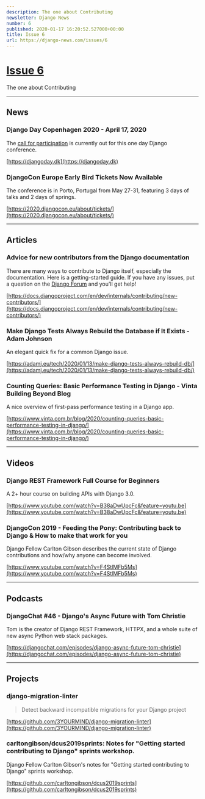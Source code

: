 ```yaml
---
description: The one about Contributing
newsletter: Django News
number: 6
published: 2020-01-17 16:20:52.527000+00:00
title: Issue 6
url: https://django-news.com/issues/6
---
```


# [Issue 6](https://django-news.com/issues/6)

The one about Contributing

----

## News

### Django Day Copenhagen 2020 - April 17, 2020

<p>The <a href="https://cur.at/qBmnqtb">call for participation</a> is currently out for this one day Django conference.</p>

[https://djangoday.dk](https://djangoday.dk)

### DjangoCon Europe Early Bird Tickets Now Available

<p>The conference is in Porto, Portugal from May 27-31, featuring 3 days of talks and 2 days of springs.</p>

[https://2020.djangocon.eu/about/tickets/](https://2020.djangocon.eu/about/tickets/)

----

## Articles

### Advice for new contributors from the Django documentation

<p>There are many ways to contribute to Django itself, especially the documentation. Here is a getting-started guide. If you have any issues, put a question on the <a href="https://cur.at/ymRJDar">Django Forum</a> and you'll get help!</p>

[https://docs.djangoproject.com/en/dev/internals/contributing/new-contributors/](https://docs.djangoproject.com/en/dev/internals/contributing/new-contributors/)

### Make Django Tests Always Rebuild the Database if It Exists - Adam Johnson

<p>An elegant quick fix for a common Django issue.</p>

[https://adamj.eu/tech/2020/01/13/make-django-tests-always-rebuild-db/](https://adamj.eu/tech/2020/01/13/make-django-tests-always-rebuild-db/)

### Counting Queries: Basic Performance Testing in Django - Vinta Building Beyond Blog

<p>A nice overview of first-pass performance testing in a Django app.</p>

[https://www.vinta.com.br/blog/2020/counting-queries-basic-performance-testing-in-django/](https://www.vinta.com.br/blog/2020/counting-queries-basic-performance-testing-in-django/)

----

## Videos

### Django REST Framework Full Course for Beginners

<p>A 2+ hour course on building APIs with Django 3.0.</p>

[https://www.youtube.com/watch?v=B38aDwUpcFc&feature=youtu.be](https://www.youtube.com/watch?v=B38aDwUpcFc&feature=youtu.be)

### DjangoCon 2019 - Feeding the Pony: Contributing back to Django & How to make that work for you

<p>Django Fellow Carlton Gibson describes the current state of Django contributions and how/why anyone can become involved.</p>

[https://www.youtube.com/watch?v=F4StlMFb5Ms](https://www.youtube.com/watch?v=F4StlMFb5Ms)

----

## Podcasts

### DjangoChat #46 - Django's Async Future with Tom Christie

<p>Tom is the creator of Django REST Framework, HTTPX, and a whole suite of new async Python web stack packages.</p>

[https://djangochat.com/episodes/django-async-future-tom-christie](https://djangochat.com/episodes/django-async-future-tom-christie)

----

## Projects

### django-migration-linter

<blockquote><p>Detect backward incompatible migrations for your Django project</p></blockquote>

[https://github.com/3YOURMIND/django-migration-linter](https://github.com/3YOURMIND/django-migration-linter)

### carltongibson/dcus2019sprints: Notes for "Getting started contributing to Django" sprints workshop.

<p>Django Fellow Carlton Gibson's notes for "Getting started contributing to Django" sprints workshop.</p>

[https://github.com/carltongibson/dcus2019sprints](https://github.com/carltongibson/dcus2019sprints)